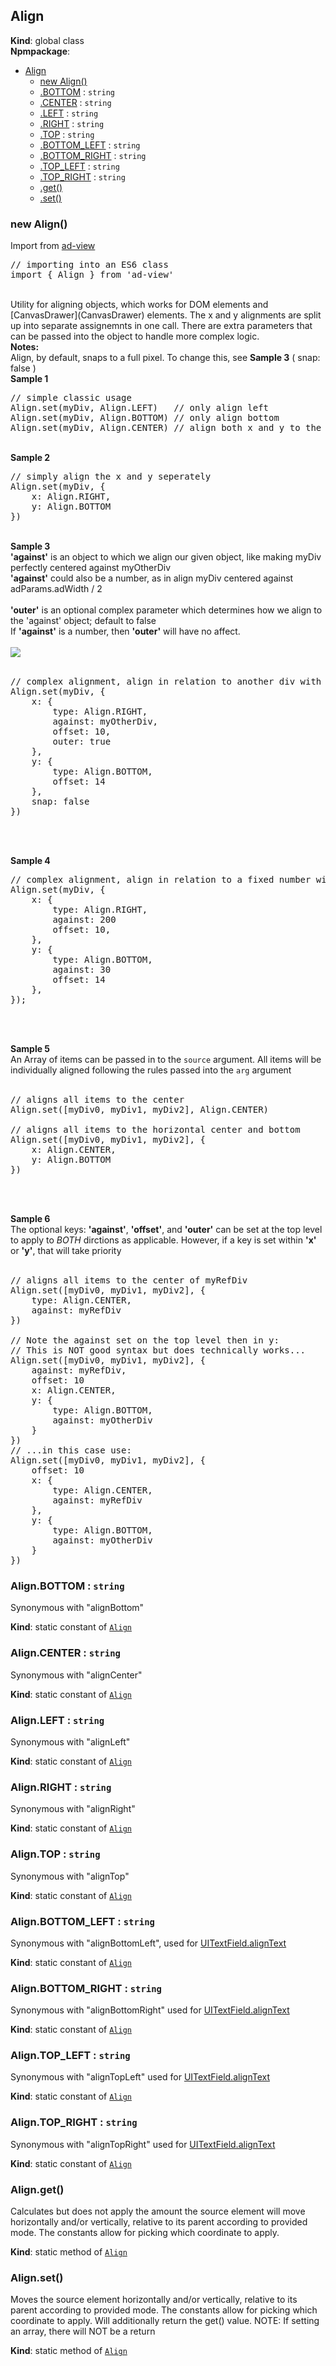 <a name="Align"></a>

## Align
**Kind**: global class  
**Npmpackage**:   

* [Align](#Align)
    * [new Align()](#new_Align_new)
    * [.BOTTOM](#Align.BOTTOM) : <code>string</code>
    * [.CENTER](#Align.CENTER) : <code>string</code>
    * [.LEFT](#Align.LEFT) : <code>string</code>
    * [.RIGHT](#Align.RIGHT) : <code>string</code>
    * [.TOP](#Align.TOP) : <code>string</code>
    * [.BOTTOM_LEFT](#Align.BOTTOM_LEFT) : <code>string</code>
    * [.BOTTOM_RIGHT](#Align.BOTTOM_RIGHT) : <code>string</code>
    * [.TOP_LEFT](#Align.TOP_LEFT) : <code>string</code>
    * [.TOP_RIGHT](#Align.TOP_RIGHT) : <code>string</code>
    * [.get()](#Align.get)
    * [.set()](#Align.set)

<a name="new_Align_new"></a>

### new Align()
Import from <a href="https://github.com/ff0000-ad-tech/ad-view">ad-view</a>
<br>
<pre class="sunlight-highlight-javascript">
// importing into an ES6 class
import { Align } from 'ad-view'
</pre>
<br>
Utility for aligning objects, which works for DOM elements and [CanvasDrawer](CanvasDrawer) elements.  The x and y alignments are split up
into separate assignemnts in one call. There are extra parameters that can be passed into the object to handle more complex logic.
<br>
<b>Notes:</b>
<br>
Align, by default, snaps to a full pixel. To change this, see <b>Sample 3</b> ( snap: false )
<br>
<b>Sample 1</b>
<pre class="sunlight-highlight-javascript">
// simple classic usage
Align.set(myDiv, Align.LEFT)   // only align left
Align.set(myDiv, Align.BOTTOM) // only align bottom
Align.set(myDiv, Align.CENTER) // align both x and y to the center
</pre>
<br>
<b>Sample 2</b>
<pre class="sunlight-highlight-javascript">
// simply align the x and y seperately
Align.set(myDiv, {
	x: Align.RIGHT,
	y: Align.BOTTOM
})
</pre>
<br>
<b>Sample 3</b>
<br>
<b>'against'</b> is an object to which we align our given object, like making myDiv perfectly centered against myOtherDiv
<br>
<b>'against'</b> could also be a number, as in align myDiv centered against adParams.adWidth / 2
<br>
<br>
<b>'outer'</b> is an optional complex parameter which determines how we align to the 'against' object; default to false
<br>
If <b>'against'</b> is a number, then <b>'outer'</b> will have no affect.
<br>
<br>
<img src="https://github.com/ff0000-ad-tech/ad-docs/blob/master/assets/ad-view/align_c.jpg" />
<br><br>
<pre class="sunlight-highlight-javascript">
// complex alignment, align in relation to another div with an offset shift of 10 pixels, without snapping to a whole pixel
Align.set(myDiv, {
	x: {
		type: Align.RIGHT,
		against: myOtherDiv,
		offset: 10,
		outer: true
	},
	y: {
		type: Align.BOTTOM,
		offset: 14
	},
	snap: false
})
</pre>
<br><br>

<b>Sample 4</b>
<pre class="sunlight-highlight-javascript">
// complex alignment, align in relation to a fixed number with an offset shift of 10 pixels
Align.set(myDiv, {
	x: {
		type: Align.RIGHT,
		against: 200
		offset: 10,
	},
	y: {
		type: Align.BOTTOM,
		against: 30
		offset: 14
	},
});
</pre>
<br><br>

<b>Sample 5</b>
<br>
An Array of items can be passed in to the `source` argument. All items will be individually aligned following the rules passed into the `arg` argument
<br><br>
<pre class="sunlight-highlight-javascript">
// aligns all items to the center
Align.set([myDiv0, myDiv1, myDiv2], Align.CENTER)

// aligns all items to the horizontal center and bottom
Align.set([myDiv0, myDiv1, myDiv2], {
	x: Align.CENTER,
	y: Align.BOTTOM
})
</pre>
<br><br>

<b>Sample 6</b>
<br>
The optional keys: <b>'against'</b>, <b>'offset'</b>, and <b>'outer'</b> can be set at the top level to apply to <i>BOTH</i> dirctions as applicable.
However, if a key is set within <b>'x'</b> or <b>'y'</b>, that will take priority
<br><br>
<pre class="sunlight-highlight-javascript">
// aligns all items to the center of myRefDiv
Align.set([myDiv0, myDiv1, myDiv2], {
	type: Align.CENTER,
	against: myRefDiv
})

// Note the against set on the top level then in y:
// This is NOT good syntax but does technically works...
Align.set([myDiv0, myDiv1, myDiv2], {
	against: myRefDiv,
	offset: 10
	x: Align.CENTER,
	y: {
		type: Align.BOTTOM,
		against: myOtherDiv
	}
})
// ...in this case use:
Align.set([myDiv0, myDiv1, myDiv2], {
	offset: 10
	x: {
		type: Align.CENTER,
		against: myRefDiv
	},
	y: {
		type: Align.BOTTOM,
		against: myOtherDiv
	}
})
</pre>

<a name="Align.BOTTOM"></a>

### Align.BOTTOM : <code>string</code>
Synonymous with "alignBottom"

**Kind**: static constant of [<code>Align</code>](#Align)  
<a name="Align.CENTER"></a>

### Align.CENTER : <code>string</code>
Synonymous with "alignCenter"

**Kind**: static constant of [<code>Align</code>](#Align)  
<a name="Align.LEFT"></a>

### Align.LEFT : <code>string</code>
Synonymous with "alignLeft"

**Kind**: static constant of [<code>Align</code>](#Align)  
<a name="Align.RIGHT"></a>

### Align.RIGHT : <code>string</code>
Synonymous with "alignRight"

**Kind**: static constant of [<code>Align</code>](#Align)  
<a name="Align.TOP"></a>

### Align.TOP : <code>string</code>
Synonymous with "alignTop"

**Kind**: static constant of [<code>Align</code>](#Align)  
<a name="Align.BOTTOM_LEFT"></a>

### Align.BOTTOM\_LEFT : <code>string</code>
Synonymous with "alignBottomLeft", used for [UITextField.alignText](UITextField.alignText)

**Kind**: static constant of [<code>Align</code>](#Align)  
<a name="Align.BOTTOM_RIGHT"></a>

### Align.BOTTOM\_RIGHT : <code>string</code>
Synonymous with "alignBottomRight" used for [UITextField.alignText](UITextField.alignText)

**Kind**: static constant of [<code>Align</code>](#Align)  
<a name="Align.TOP_LEFT"></a>

### Align.TOP\_LEFT : <code>string</code>
Synonymous with "alignTopLeft" used for [UITextField.alignText](UITextField.alignText)

**Kind**: static constant of [<code>Align</code>](#Align)  
<a name="Align.TOP_RIGHT"></a>

### Align.TOP\_RIGHT : <code>string</code>
Synonymous with "alignTopRight" used for [UITextField.alignText](UITextField.alignText)

**Kind**: static constant of [<code>Align</code>](#Align)  
<a name="Align.get"></a>

### Align.get()
Calculates but does not apply the amount the source element will move horizontally and/or vertically, relative to its parent
	according to provided mode. The constants allow for picking which coordinate to apply.

**Kind**: static method of [<code>Align</code>](#Align)  
<a name="Align.set"></a>

### Align.set()
Moves the source element horizontally and/or vertically, relative to its parent according to provided mode. The constants
	allow for picking which coordinate to apply. Will additionally return the get() value. NOTE: If setting an array, there will NOT be a return

**Kind**: static method of [<code>Align</code>](#Align)  

